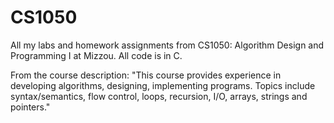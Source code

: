 # CS1050
All my labs and homework assignments from CS1050: Algorithm Design and Programming I at Mizzou. All code is in C.

From the course description: "This course provides experience in developing algorithms, designing, implementing programs. Topics include syntax/semantics, flow control, loops, recursion, I/O, arrays, strings and pointers."